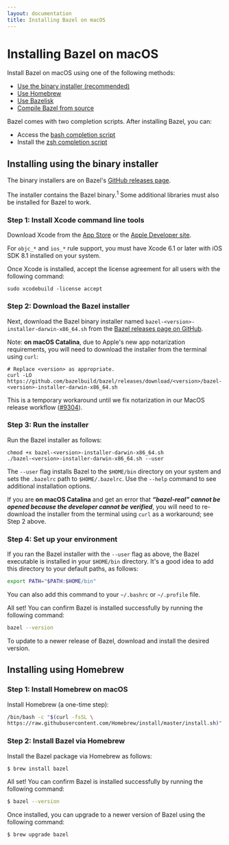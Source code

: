```yaml
---
layout: documentation
title: Installing Bazel on macOS
---
```


<h1 id="mac-os-x">Installing Bazel on macOS</h1>

Install Bazel on macOS using one of the following methods:

*   [Use the binary installer (recommended)](#install-with-installer-mac-os-x)
*   [Use Homebrew](#install-on-mac-os-x-homebrew)
*   [Use Bazelisk](install-bazelisk.md)
*   [Compile Bazel from source](install-compile-source.md)

Bazel comes with two completion scripts. After installing Bazel, you can:

*   Access the [bash completion script](completion.md#bash)
*   Install the [zsh completion script](completion.md#zsh)

<h2 id="install-with-installer-mac-os-x">Installing using the binary installer</h2>

The binary installers are on Bazel's [GitHub releases page](https://github.com/bazelbuild/bazel/releases).

The installer contains the Bazel binary.<sup>1</sup> Some additional libraries must also be
installed for Bazel to work.

### Step 1: Install Xcode command line tools

Download Xcode from the
[App Store](https://apps.apple.com/us/app/xcode/id497799835) or the
[Apple Developer site](https://developer.apple.com/download/more/?=xcode).

For `objc_*` and `ios_*` rule support, you must have Xcode 6.1 or later with iOS
SDK 8.1 installed on your system.

Once Xcode is installed, accept the license agreement for all users with the following command:

```
sudo xcodebuild -license accept
```

### Step 2: Download the Bazel installer

Next, download the Bazel binary installer named `bazel-<version>-installer-darwin-x86_64.sh` from the [Bazel releases page on GitHub](https://github.com/bazelbuild/bazel/releases).

Note: **on macOS Catalina**, due to Apple's new app notarization requirements,
you will need to download the installer from the terminal using `curl`:

```
# Replace <version> as appropriate.
curl -LO https://github.com/bazelbuild/bazel/releases/download/<version>/bazel-<version>-installer-darwin-x86_64.sh
```

This is a temporary workaround until we fix notarization in our MacOS release
workflow ([#9304](https://github.com/bazelbuild/bazel/issues/9304)).

### Step 3: Run the installer

Run the Bazel installer as follows:

```
chmod +x bazel-<version>-installer-darwin-x86_64.sh
./bazel-<version>-installer-darwin-x86_64.sh --user
```

The `--user` flag installs Bazel to the `$HOME/bin` directory on your system and
sets the `.bazelrc` path to `$HOME/.bazelrc`. Use the `--help` command to see
additional installation options.

If you are **on macOS Catalina** and get an error that _**“bazel-real” cannot be
opened because the developer cannot be verified**_, you will need to re-download
the installer from the terminal using `curl` as a workaround; see Step 2 above.

### Step 4: Set up your environment

If you ran the Bazel installer with the `--user` flag as above, the Bazel
executable is installed in your `$HOME/bin` directory. It's a good idea to add
this directory to your default paths, as follows:

```bash
export PATH="$PATH:$HOME/bin"
```

You can also add this command to your `~/.bashrc` or `~/.profile` file.

All set! You can confirm Bazel is installed successfully by running the following command:

```bash
bazel --version
```
To update to a newer release of Bazel, download and install the desired version.

<h2 id="install-on-mac-os-x-homebrew">Installing using Homebrew</h2>

### Step 1: Install Homebrew on macOS

Install Homebrew (a one-time step):

```bash
/bin/bash -c "$(curl -fsSL \
https://raw.githubusercontent.com/Homebrew/install/master/install.sh)"
```

### Step 2: Install Bazel via Homebrew

Install the Bazel package via Homebrew as follows:

```bash
$ brew install bazel
```

All set! You can confirm Bazel is installed successfully by running the following command:

```bash
$ bazel --version
```

Once installed, you can upgrade to a newer version of Bazel using the following command:

```bash
$ brew upgrade bazel
```
